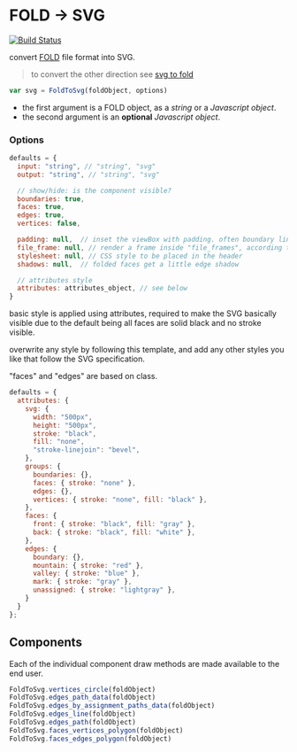 # FOLD → SVG

[![Build Status](https://travis-ci.org/robbykraft/fold-to-svg.svg?branch=master)](https://travis-ci.org/robbykraft/fold-to-svg)

convert [FOLD](https://github.com/edemaine/fold) file format into SVG.

> to convert the other direction see [svg to fold](https://github.com/robbykraft/svg-to-fold/)

```javascript
var svg = FoldToSvg(foldObject, options)
```
- the first argument is a FOLD object, as a *string* or a *Javascript object*.
- the second argument is an **optional** *Javascript object*.

### Options

```javascript
defaults = {
  input: "string", // "string", "svg"
  output: "string", // "string", "svg"

  // show/hide: is the component visible?
  boundaries: true,
  faces: true,
  edges: true,
  vertices: false,

  padding: null,  // inset the viewBox with padding. often boundary lines are clipped otherwise
  file_frame: null, // render a frame inside "file_frames", according to FOLD spec.
  stylesheet: null, // CSS style to be placed in the header
  shadows: null,  // folded faces get a little edge shadow

  // attributes style
  attributes: attributes_object, // see below
}
```

basic style is applied using attributes, required to make the SVG basically visible due to the default being all faces are solid black and no stroke visible.

overwrite any style by following this template, and add any other styles you like that follow the SVG specification.

"faces" and "edges" are based on class.

```javascript
defaults = {
  attributes: {
    svg: {
      width: "500px",
      height: "500px",
      stroke: "black",
      fill: "none",
      "stroke-linejoin": "bevel",
    },
    groups: {
      boundaries: {},
      faces: { stroke: "none" },
      edges: {},
      vertices: { stroke: "none", fill: "black" },
    },
    faces: {
      front: { stroke: "black", fill: "gray" },
      back: { stroke: "black", fill: "white" },
    },
    edges: {
      boundary: {},
      mountain: { stroke: "red" },
      valley: { stroke: "blue" },
      mark: { stroke: "gray" },
      unassigned: { stroke: "lightgray" },
    }
  }
};
```

## Components

Each of the individual component draw methods are made available to the end user.

```javascript
FoldToSvg.vertices_circle(foldObject)
FoldToSvg.edges_path_data(foldObject)
FoldToSvg.edges_by_assignment_paths_data(foldObject)
FoldToSvg.edges_line(foldObject)
FoldToSvg.edges_path(foldObject)
FoldToSvg.faces_vertices_polygon(foldObject)
FoldToSvg.faces_edges_polygon(foldObject)
```

